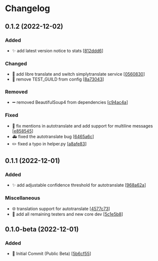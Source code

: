 # Changelog

<a name="0.1.2"></a>
## 0.1.2 (2022-12-02)

### Added

- ✨ add latest version notice to stats [[812ddd6](https://github.com/tako-discord/tako/commit/812ddd6db4f7aa85e741aa84ad24894e02a9c369)]

### Changed

- 🔧 add libre translate and switch simplytranslate service [[0560830](https://github.com/tako-discord/tako/commit/056083057bbc7a3b5b88ba2b9a02b28182c25bfd)]
- 🔧 remove TEST_GUILD from config [[8a73043](https://github.com/tako-discord/tako/commit/8a730431ec64670e7a5f965ed7aeb94cdc74ae88)]

### Removed

- ➖ removed BeautifulSoup4 from dependencies [[c94ac4a](https://github.com/tako-discord/tako/commit/c94ac4a527f18a82923d8955e487b9d44f81e819)]

### Fixed

- 🐛 fix mentions in autotranslate and add support for multiline messages [[e858545](https://github.com/tako-discord/tako/commit/e858545d86f5c23eb930189f4c408888f14f7287)]
- 🚑 fixed the autotranslate bug [[6465a6c](https://github.com/tako-discord/tako/commit/6465a6cac8c3d885d278b42af60f8d551aac8a5a)]
- ✏️ fixed a typo in helper.py [[a8afe83](https://github.com/tako-discord/tako/commit/a8afe834439c3fb2e6b764fd444cb08c4abefa57)]


<a name="0.1.1"></a>
## 0.1.1 (2022-12-01)

### Added

- ✨ add adjustable confidence threshold for autotranslate [[968a62a](https://github.com/tako-discord/tako/commit/968a62ab912301ea23769d15b01ef227f1ec6ee0)]


### Miscellaneous

- 🌐 translation support for autotranslate [[4577c73](https://github.com/tako-discord/tako/commit/4577c73893270030de29e51dcfa11c4bed66cbdd)]
- 👥 add all remaining testers and new core dev [[5c1e5b8](https://github.com/tako-discord/tako/commit/5c1e5b8064bf01235e8a819ec52c9d020b1ef146)]


<a name="0.1.0-beta"></a>
## 0.1.0-beta (2022-12-01)

### Added

- 🎉 Initial Commit (Public Beta) [[5b6cf55](https://github.com/tako-discord/tako/commit/5b6cf5562f42daa636966d25a1d87c4a9d4fc47a)]


